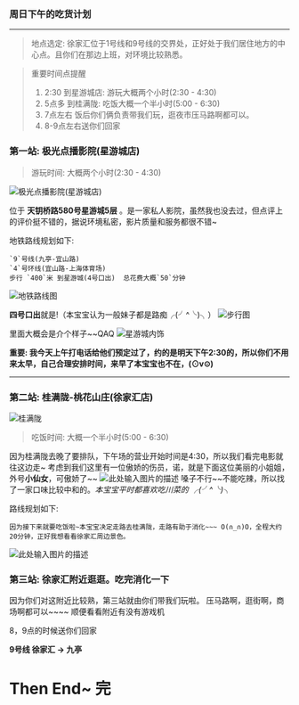 ### 周日下午的吃货计划
---

> 地点选定: 徐家汇位于1号线和9号线的交界处，正好处于我们居住地方的中心点。且你们在那边上班，对环境比较熟悉。

> 重要时间点提醒
> 1. 2:30 到星游城店: 游玩大概两个小时(2:30 - 4:30)
> 2. 5点多 到桂满陇: 吃饭大概一个半小时(5:00 - 6:30)
> 3. 7点左右 饭后你们俩负责带我们玩，逛夜市压马路啊都可以。
> 4. 8-9点左右送你们回家

### 第一站: **极光点播影院**(星游城店)
> 游玩时间: 大概两个小时(2:30 - 4:30)

![极光点播影院(星游城店)][1]

位于 **天钥桥路580号星游城5层** 。是一家私人影院，虽然我也没去过，但点评上的评价挺不错的，据说环境私密，影片质量和服务都很不错~

地铁路线规划如下: 
```
`9`号线(九亭-宜山路)
`4`号环线(宜山路-上海体育场)
步行 `400`米 到星游城(4号口出)  总花费大概`50`分钟
```
![地铁路线图][2]

**四号口出**就是!（本宝宝认为一般妹子都是路痴╭(╯^╰)╮）
![步行图][3]

里面大概会是介个样子~~QAQ
![星游城内饰][4]


**重要: 我今天上午打电话给他们预定过了，约的是明天下午2:30的，所以你们不用来太早，自己合理安排时间，来早了本宝宝也不在，(⊙v⊙)**

----------
### 第二站: **桂满陇-桃花山庄**(徐家汇店)
![桂满陇][5]

> 吃饭时间: 大概一个半小时(5:00 - 6:30)

因为桂满陇去晚了要排队，下午场的营业开始时间是4:30，所以我们看完电影就往这边走~
考虑到我们这里有一位傲娇的伤员，诺，就是下面这位美丽的小姐姐，外号**小仙女**，可傲娇了~~
![此处输入图片的描述][6]
嗓子不行~~不能吃辣，所以找了一家口味比较中和的。*本宝宝平时都喜欢吃川菜的 ╭(╯^╰)╮*

路线规划如下: 
```
因为接下来就要吃饭啦~本宝宝决定走路去桂满陇，走路有助于消化~~~ O(∩_∩)O，全程大约20分钟，正好我想看看徐家汇周边景色。
```
![此处输入图片的描述][7]

### 第三站: 徐家汇附近逛逛。吃完消化一下
因为你们对这附近比较熟，第三站就由你们带我们玩啦。 压马路啊，逛街啊，商场啊都可以~~~~
顺便看看附近有没有游戏机

8，9点的时候送你们回家

**9号线 徐家汇 -> 九亭**


# **Then End~ 完**

  [1]: https://i.loli.net/2018/04/14/5ad1db5187ca8.jpg
  [2]: https://i.loli.net/2018/04/14/5ad1dea096ad3.jpeg
  [3]: https://i.loli.net/2018/04/14/5ad1e2af1475d.jpeg
  [4]: https://i.loli.net/2018/04/14/5ad1e58f71ddf.png
  [5]: https://i.loli.net/2018/04/14/5ad1e8685c63e.jpeg
  [6]: https://i.loli.net/2018/04/14/5ad1e901c438d.png
  [7]: https://i.loli.net/2018/04/14/5ad1eb2b8f2fc.jpeg
